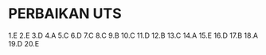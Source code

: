 # PERBAIKAN UTS

1.E
2.E
3.D
4.A
5.C
6.D
7.C
8.C
9.B
10.C
11.D
12.B
13.C
14.A
15.E
16.D
17.B
18.A
19.D
20.E

